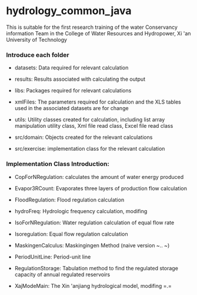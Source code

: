 # hydrology_common_java

This is suitable for the first research training of the water Conservancy information Team in the College of Water Resources and Hydropower, Xi 'an University of Technology

### Introduce each folder

- datasets: Data required for relevant calculation

- results: Results associated with calculating the output

- libs: Packages required for relevant calculations

- xmlFiles: The parameters required for calculation and the XLS tables used in the associated datasets are for change

- utils: Utility classes created for calculation, including list array manipulation utility class, Xml file read class, Excel file read class

- src/domain: Objects created for the relevant calculations

- src/exercise: implementation class for the relevant calculation

### Implementation Class Introduction:

- CopForNRegulation: calculates the amount of water energy produced

- Evapor3RCount: Evaporates three layers of production flow calculation

- FloodRegulation: Flood regulation calculation

- hydroFreq: Hydrologic frequency calculation, modifing

- IsoForNRegulation: Water regulation calculation of equal flow rate

- Isoregulation: Equal flow regulation calculation

- MaskingenCalculus: Maskingingen Method (naive version ~.. ~)

- PeriodUnitLine: Period-unit line

- RegulationStorage: Tabulation method to find the regulated storage capacity of annual regulated reservoirs

- XajModeMain: The Xin 'anjiang hydrological model, modifing =.=
